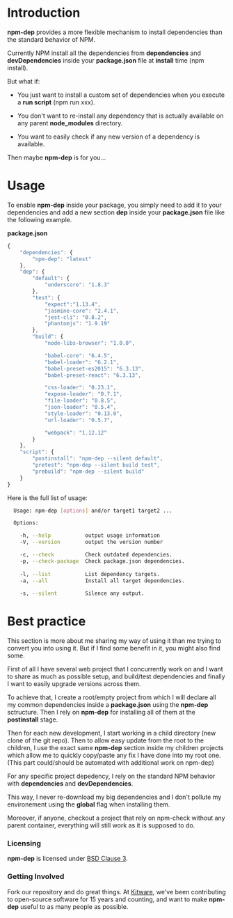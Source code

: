 # Introduction

**npm-dep** provides a more flexible mechanism to install 
dependencies than the standard behavior of NPM.

Currently NPM install all the dependencies from 
**dependencies** and **devDependencies** inside your
**package.json** file at **install** time (npm install).

But what if:

- You just want to install a custom set of dependencies when
  you execute a **run script** (npm run xxx). 

- You don't want to re-install any dependency that is actually
  available on any parent **node_modules** directory.

- You want to easily check if any new version of a dependency is available.

Then maybe **npm-dep** is for you...

# Usage

To enable **npm-dep** inside your package, you simply need to add it to your dependencies and add a new section **dep** inside your **package.json** file
like the following example.

**package.json**
```js
{
    "dependencies": {
        "npm-dep": "latest"
    },
    "dep": {
        "default": {
            "underscore": "1.8.3"
        },
        "test": {
            "expect":"1.13.4",
            "jasmine-core": "2.4.1",
            "jest-cli": "0.8.2",
            "phantomjs": "1.9.19"
        },
        "build": {
            "node-libs-browser": "1.0.0",

            "babel-core": "6.4.5",
            "babel-loader": "6.2.1",
            "babel-preset-es2015": "6.3.13",
            "babel-preset-react": "6.3.13",

            "css-loader": "0.23.1",
            "expose-loader": "0.7.1",
            "file-loader": "0.8.5",
            "json-loader": "0.5.4",
            "style-loader": "0.13.0",
            "url-loader": "0.5.7",

            "webpack": "1.12.12"
        }
    },
    "script": {
        "postinstall": "npm-dep --silent default",
        "pretest": "npm-dep --silent build test",
        "prebuild": "npm-dep --silent build"
    }
}
```

Here is the full list of usage:

```sh
  Usage: npm-dep [options] and/or target1 target2 ...

  Options:

    -h, --help           output usage information
    -V, --version        output the version number

    -c, --check          Check outdated dependencies.
    -p, --check-package  Check package.json dependencies.
    
    -l, --list           List dependency targets.
    -a, --all            Install all target dependencies.
    
    -s, --silent         Silence any output.
```

# Best practice

This section is more about me sharing my way of using it
than me trying to convert you into using it. But if I find
some benefit in it, you might also find some.

First of all I have several web project that I concurrently
work on and I want to share as much as possible setup, and
build/test dependencies and finally I want to easily upgrade versions
across them.

To achieve that, I create a root/empty project from which I will declare
all my common dependencies inside a **package.json** using the **npm-dep**
sctructure. Then I rely on **npm-dep** for installing all of them at the 
**postinstall** stage.

Then for each new development, I start working in a child directory
(new clone of the git repo).
Then to allow easy update from the root to the children, I use the
exact same **npm-dep** section inside my children projects which
allow me to quickly copy/paste any fix I have done into my root one.
(This part could/should be automated with additional work on npm-dep)

For any specific project depedency, I rely on the standard NPM
behavior with **dependencies** and **devDependencies**.

This way, I never re-download my big dependencies and I don't pollute
my environement using the **global** flag when installing them.

Moreover, if anyone, checkout a project that rely on npm-check without
any parent container, everything will still work as it is supposed to do.

### Licensing

**npm-dep** is licensed under [BSD Clause 3](LICENSE).

### Getting Involved

Fork our repository and do great things. At [Kitware](http://www.kitware.com),
we've been contributing to open-source software for 15 years and counting, and
want to make **npm-dep** useful to as many people as possible.



